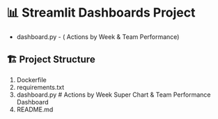 # 📊 Streamlit Dashboards Project


- dashboard.py - ( Actions by Week & Team Performance)

## 🏗️ Project Structure

1)  Dockerfile
2) requirements.txt
3) dashboard.py   # Actions by Week Super Chart & Team Performance Dashboard
4) README.md





